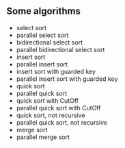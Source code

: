 ﻿Some algorithms
--------------------------------
<ul>
<li>select sort</li>
<li>parallel select sort</li>
<li>bidirectional select sort</li>
<li>parallel bidirectional select sort</li>
<li>insert sort</li>
<li>parallel insert sort</li>
<li>insert sort with guarded key</li>
<li>parallel insert sort with guarded key</li>
<li>quick sort</li>
<li>parallel quick sort</li>
<li>quick sort with CutOff</li>
<li>parallel quick sort with CutOff</li>
<li>quick sort, not recursive</li>
<li>parallel quick sort, not recursive</li>
<li>merge sort
<li>parallel merge sort</li>
</ul>